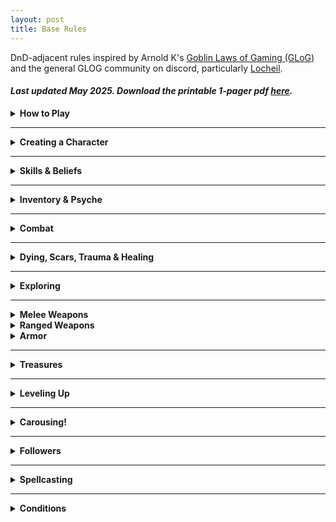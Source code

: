 ```yaml
---
layout: post
title: Base Rules
---
```


DnD-adjacent rules inspired by Arnold K's [Goblin Laws of Gaming (GLoG)](http://goblinpunch.blogspot.com/2020/04/lair-of-lamb-final.html) and the general GLOG community on discord, particularly [Locheil](https://nothicseye.blogspot.com/).

#### _Last updated May 2025. Download the printable 1-pager pdf [here](/assets/BaseRules.pdf)._

<details markdown="1">
<summary><b>How to Play</b></summary>
The **referee** describes a situation and you tell what your character would do in that context. The referee might ask you to roll a d20-faced die and add a number from your character sheet to see if your character succeeds in its action. If the situation is **easy**, the result must beat 10 to succeed, if it’s **normal**, it has to beat 15, and if it’s **hard**, 20. Either way, the referee describes the new situation, and so on.
  
Sometimes, the referee might tell you that the situation gives you **advantage** or **disadvantage.** Rolling with advantage means you roll twice and choose the best result. Disadvantage is the opposite.

That's it!
</details>

---

<details markdown="1">
<summary><b>Creating a Character</b></summary>

You have three main stats: **Strength**, **Dexterity**, and **Willpower**. Roll 1D6 + 2 for each to determine their value. Strength will determine your endurance and how much you can carry, dexterity will determine your prowess in combat, and willpower will determine you resistance to advercity and how many powers you can have.

You also have as many **Hit Points (HP)** as your Strength score.

You have an **Inventory** as big as twice your Strength score and a **Psyche** as big as twice your Willpower score.

Choose a [**Character Class**](https://saltygoo.github.io/classes/). Add the class’s starting equipment to your Inventory, and its skills and spells to your Psyche. Each class level takes a Psyche slot. Note its abilities.

Give your character 1 or 2 Beliefs, which you add to their Psyche. Beliefs are anything worth dying for.

Voilà!
</details>

---

<details markdown="1">
<summary><b>Skills & Beliefs</b></summary>

A <ins>**Skill**</ins> can be any knowledge, and is stored is your Psyche. When asked to roll for an action, if it would thematically make sense to benefit from one of your skills, the roll becomes easier (a hard roll becomes a normal roll, a normal roll becomes an easy roll, and an easy roll becomes a success).

<details markdown="1">
<summary><i>Example: Using a Skill</i></summary>
*Beau has a skill named "Swamp Dweller". When trying to parley with a troll, the referee asks him to make a hard Willpower roll, but Beau argues that his Swamp Dweller skill would make him more relatable for the monster. The referee agrees and Beau only needs to beat 15 on his roll instead of 20.*
</details>

A <ins>**Belief**</ins> can be anything worth dying for, and is stored in your Psyche. If you take a deadly risk for your belief during your adventures, you are be reward when _Carousing_.

<details markdown="1">
<summary><i>Example: Using a Belief</i></summary>
*Gretchen is fighting a dangerous troll. Her teammate Beau decides to leave his hiding spot to come to her rescue because he believes in selflessness. At the end of the adventure, Beau can remove a trauma from his psyche, or gain a new follower impressed by his beliefs.*
</details>

</details>

---

<details markdown="1">
<summary><b>Inventory & Psyche</b></summary>

<ins>**Inventory**</ins>. You have as many slots as twice your Strength. Inventory slots can be filled with objects. Small items like potions, daggers, and ammunition can be stacked in your inventory in packs of 10 of the same type. If you go beyond your capacity, you become _Prone_.

<ins>**Psyche**</ins>.You have as many slots as twice your Willpower. Psyche slots can be filled with Skills, Class Levels, Spells, Followers and Beliefs. If you go beyond your capacity, you become _Dazed_. You can only remove things from your Psyche when _Carousing_.

</details>

---

<details markdown="1">
<summary><b>Combat</b></summary>

<ins>**Turn Order:**</ins> You act before the monsters unless they have surprised you.

<ins>**Your Turn:**</ins> You can move nearby, speak and do one other action, like casting a spell or attacking.

<ins>**Attacking:**</ins> The referee will tell you if the target is easy, normal or hard to hit. Roll Dexterity. If you hit, roll your weapon’s damage die and the referee subtracts it from the target’s HP. Reducing a monster’s HP to 0 kills it. A die roll of 20 on an attack means double damage.

_On the monsters' turn, they might attack you. In this case, you'll have to dodge._

<ins>**Dodging:**</ins> The referee will tell you if the monster's attack is easy, normal or hard to dodge. Roll Dexterity to avoid it. A die roll of 1 on a dodge means double damage.

<details markdown="1">
<summary><i>Example: Combat</i></summary>
*Gretchen is fighting a dangerous troll. She acts first. On her turn, she yells at her teammate Beau to stop being a coward, swings her sword at the troll, and moves to the edge of a pit, hoping to lure the monster into a precarious position. The referee tells her to make a normal attack roll, so she rolls a D20 and adds her Dexterity hoping to get above 15. The result is 18, it's a hit! Her sword inflicts 1D8 points of damage to the troll, who is infuriated.*

*It's the troll's turn! The referee announces that the monster chases her to the edge of the pit and swings its club at her. She must dodge! She rolls a D20 and adds her Dexterity. 15! It is not enough to avoid the troll's powerful blow. The referee rolls the monster's damage: 8. Gretchen loses that many Hit Points, bring her to 0. She starts dying.*
</details>
</details>

---

<details markdown="1">
<summary><b>Dying, Scars, Trauma & Healing</b></summary>

<ins>**Dying:**</ins> When you reach 0 Hit Points, you fall prone and you start dying. If you take damage while dying, you die. If you recover any hit point while dying you stop dying.

On each of your next 3 turns, you can attempt to **Stabilize** instead of doing anything else. Make a hard Strength roll. On a success, recover 1 HP. An ally can spend their turn making a hard Willpower roll for the same effect if they can reach you with appropriate tools or skills. After 3 turns, if you are still dying, you **die**.

If you recover from dying, you gain a **Scar**. If you die, all your companions gain a **Trauma**.

<ins>**Scars:**</ins> Scars take inventory slots and cannot be removed. Note what caused the scar. As long as you have it, you have advantage against that thing.

<ins>**Traumas:**</ins> Traumas take psyche slots and can only be removed through risking your own life for one of your beliefs. Note what caused the trauma. As long as you have it, you have disadvantage against that thing.

<ins>**Healing:**</ins> A 8 hours rest heals all HP losses and consumes 1 ration for the team. Resting requires shelter and heat.

<details markdown="1">
<summary><i>Example: Dying</i></summary>
*Gretchen is dying from a troll attack. On her turn, she calls her ally Beau for help and tries to recover. She rolls 19 on her Strength roll. Failure! She is two turns away from death.*

*Beau arrives at the scene. He has bandages and could try to stop the bleeding, but the troll is still there and one hit from it could kill Gretchen. He decides to try to push the troll down the nearby pit instead. Success! On her next turn, Gretchen fails her hard Strength roll again. She is now one turn away from death! Beau attempts to save her using bandages. He succeeds his hard Willpower roll! Gretchen stops dying, and gains a scar which takes an invetory slot. From now on, she won’t be caught off-guard by a troll. All her rolls against them have advantage.*
</details>
</details>

---

<details markdown="1">
<summary><b>Exploring</b></summary>

Time is tracked differently when you travel outdoors or in a dungeon. **Dungeons** are divided in rooms. Inside a dungeon, any worthwhile action like investigating a room or battling takes 10 minutes. You roll to see if your torches deplete every 10 minutes and the referee rolls for random encounters every 30 minutes. You can cross 10 safe rooms you have explored per 10 minutes, or 3 if you want to be discreet.

The **world outside** of a dungeon is divided in hexagons. Any worthwhile action like crossing or exploring a hex lasts 6h of the day (*Morning, Day, Evening, or Night*). The referee rolls for encounters each time you enter a new location, explore a location or rest.
</details>

---

<details markdown="1">
<summary><b>Melee Weapons</b></summary>
<ins>Improvised (wine bottle, chair)</ins>
1D4 damage, can be thrown

<ins>Light (dagger, javelin)</ins>
1D6 damage, can be thrown, can be in off-hand

<ins>Medium (sword, axe)</ins>
1D8 damage, 1D10 with two hands

<ins>Heavy (greatsword, greataxe)</ins>
1D12 damage, needs two hands

<ins>Pole (spear, halberd)</ins>
1D8 damage, needs two hands, <br>
You have advantage when dodging melee attacks from creatures you've hit this turn

<ins>Two-Weapon Fighting</ins>
When you roll above 20 with your main weapon, you can also make attack with your off-hand.
</details>

<details markdown="1">
<summary><b>Ranged Weapons</b></summary>
<ins>Light (darts)</ins>
1 damage, can attack twice

<ins>Medium (sling)</ins>
1D4 damage

<ins>Heavy (bow)</ins>
1D6 damage, needs two hands

<ins>Mechanical (crossbow, musket)</ins>
1D12 damage, needs two hands, <br>
must take one action to recharge
</details>

<details markdown="1">
<summary><b>Armor</b></summary>
Each **Armor Point** reduces physical damage by 1.
Chest protection gives you 1 point. Chest and head protection give you 2 points. Full protection gives you 3 points. A shield gives you 1 extra point.
You can’t swim, sneak or jump if you are fully protected.
</details>

---

<details markdown="1">
<summary><b>Treasures</b></summary>

Each object you find has a certain value assigned by the referee:

- mundane (bag of copper coins)
- useful (bag of silver coins)
- valuable (bag of gold coins)
- treasure (bag of gems)

A bag of coins takes an Inventory slot. When in town, you can trade items from one category for another in the same category (at the referee’s discretion, just say what you are looking for). Alternatively, 4 mundane objects are worth 1 useful object, 4 useful objects are worth 1 valuable, and 4 valuables are worth 1 treasure. [More details for the referee here!](https://saltygoo.github.io/2024/06/26/currency/)
</details>

---

<details markdown="1">
<summary><b>Leveling Up</b></summary>

You level up when you spend the equivalent of a Treasure Carousing. When you level up:

- Increase your HP by 2 (up to 20 total).
- Increase one of your stats by 1 (up to 10).
- Gain the next level of your class in alphabetical order or take the first level (A) of another class (up to 4 templates total).

</details>

---

<details markdown="1">
<summary><b>Carousing!</b></summary>

When you are back to town, it is time to spend your loot! Choose one of these activities :

<details markdown="1">
<summary><ins>Celebrate and Gain Followers</ins></summary>
Get drunk and get known! For each Valuable spent in such way, you gain a hangover and a new random [friend](https://coinsandscrolls.blogspot.com/2017/06/osr-table-of-camp-followers.html) in town. This friend will do favours for you but stay in this town. If you end up spending the equivalent of a Treasure, one of your friends becomes a **Follower** and goes with you in your adventures, acting as a class-less character (until it levels up!). Followers take Psyche slots.
</details>

<details markdown="1">
<summary><ins>Craft</ins></summary>
You need raw materials (like the skin of a monster you’ve slain) to craft and spend as much loot as you want on tools. The object you craft can be anything made mainly with the provided materials. If you used mundane tools, the result will be mundane; if you spend valuable tools, the object will be special; and if you spend the equivalent of a treasure for the tools, it will be magical. Discuss what you want with the referee.
</details>

<details markdown="1">
<summary><ins>Build a Home</ins></summary>
Spending a Valuable this way will give you 1 piece of mundane furniture. If you end up spending the equivalent of a Treasure, you also become the owner of a 30' x 30' structure of the shape you want.
</details>

<details markdown="1">
<summary><ins>Study a Spellbook</ins></summary>
You need a [Spellbook](/class/wizard#study) and a Treasure worth of arcane materials to study magic. When you study, you choose which book you are studying, gain the knowledge contained in it and roll for one of its spells. If you already know the spell, roll again.
</details>

<details markdown="1">
<summary><ins>Tame a Captured Beast</ins></summary>
You need to have captured a feral [Beast](/list/monsters-beast). You must spend 1 valuable for each of its Hit Dice to make it one of your followers. Each extra valuable spent training the beast teaches it a one-word order. Otherwise, it only acts to eat or in self-defence.
</details>

<details markdown="1">
<summary><ins>Contact a Horror from Beyond</ins></summary>
You need to have an eldritch book or a way to contact an [Horror](/list/monsters-aberration). For each Valuable spent in this ritual, roll on the [mutation](https://coinsandscrolls.blogspot.com/2018/01/osr-1d500-biological-mutations.html) table, choose one of the results and add it to your Inventory. The specific horrors listed on this website have their own mutation tables with extra potential benefits.
</details>

<details markdown="1">
<summary><ins>Make a Pact with a Celestial Being</ins></summary>
You need to have a holy book or a way to contact a [Divine Creature](/list/monsters-celestial). For each Valuable spent in this ritual, roll on the Celestial Pact table in the divine creature's description, then choose among the quests and rewards your rolled. You become bound to both and lose your soul if you fail the quest.
</details>

<details markdown="1">
<summary><ins>Build a Construct</ins></summary>
You must have an instruction manual. Each [Construct](/list/monsters-construct) has specific instructions in their description, but it always requires magic and a lot of Treasures. On a success, you gain a very powerful follower. It is expected the party pools their resources together to craft a construct.
</details>

<details markdown="1">
<summary><ins>Bind an Elemental to You</ins></summary>
You need to have the core of an [Elemental Spirit](/list/monsters-elemental) and spend a Treasure in arcane materials. Roll on the binding table in the elemental's description. You also gain a Spell Dice.
</details>

</details>

---

<details markdown="1">
<summary><b>Followers</b></summary>

You gain followers by Carousing. Roll 1D6 for each of their stats. Followers can carry 3 objects and have 2 Hit Points. They can gain a class the same way a character levels up. In which case they gain +2 to all stats, and normal HP and inventory.

</details>

---

<details markdown="1">
<summary><b>Spellcasting</b></summary>
Some classes can cast spells. They have Spell Dice (SD).

<ins>Casting a Spell</ins><br>
Whenever you cast a spell, you choose how many SD to invest into it. The result of the spell depends on the number of [dice] and their [sum]. 

If a SD rolls a 1, 2 or 3, you don’t lose it. Otherwise, you lose it until you get a night of sleep. You can’t cast without SD.

Every time you roll doubles you get closer to *Catastrophe*.

<ins>Catastrophe</ins><br>
Every time you roll doubles you gain 1 *Doom Point*. Roll a D20. If you roll equal to or below your doom score, you trigger a [catastrophe](/list/spell-catastrophe). Triples give 3 Points, and Quadruples, 6 points. They will end your wizardly career if you don’t quest to avoid your doom.

<ins>Sigil</ins><br>
Some spells mention a Sigil. It's your unique symbol. A spell cast with a Sigil takes 10 minutes to cast, but lasts forever. You can have as many Sigils up as your level.
</details>

---

<details markdown="1">
<summary><b>Conditions</b></summary>

<details markdown="1">
<summary>Blinded</summary>
All Dexterity rolls are hard.
</details>

<details markdown="1">
<summary>(Not) Breathing</summary>
You can hold your breath for as many rounds as your Strength score. If you take damage while doing so, make a Strength save. On failure, you start dying.
</details>

<details markdown="1">
<summary>Charmed</summary>
You fail all rolls against your charmer. If you attack, hurt, or say anything bad about them, you take 1D4 psychic damage.
</details>

<details markdown="1">
<summary>Confused</summary>
You can act OR move on your turn.  
</details>

<details markdown="1">
<summary>Dazed</summary>
See Confused.
</details>

<details markdown="1">
<summary>Exhausted</summary>
See Confused.
</details>

<details markdown="1">
<summary>Frightened</summary>
You cannot interact with the source of your fear until you have spent a full turn without seeing it. Roll a D6: 1) drop whatever you are holding; 2) scream; 3) fall prone; 4) grapple the closest ally or object; 5) you are stunned for one turn; 6) run away.
</details>

<details markdown="1">
<summary>Grappled</summary>
You cannot move. Roll a D6: 1) your head/mouth/throat is stuck, you can't breathe; 2) left leg; 3) right leg; 4) left arm; 5) right arm; 6) an item you wear or hold is stuck.
</details>

<details markdown="1">
<summary>Invisible</summary>
Attacking and dodging is easy. You are not seen.
</details>

<details markdown="1">
<summary>Poisoned</summary>
You are disadvantaged in all your actions. Specific poisons can have unique additional effects too.
</details>

<details markdown="1">
<summary>Prone</summary>
Melee combat is hard. Dodging ranged attacks is easy. Standing up takes all your turn’s movement.
</details>

<details markdown="1">
<summary>Stunned</summary>
You skip your turn. All rolls are hard.
</details>

</details>

